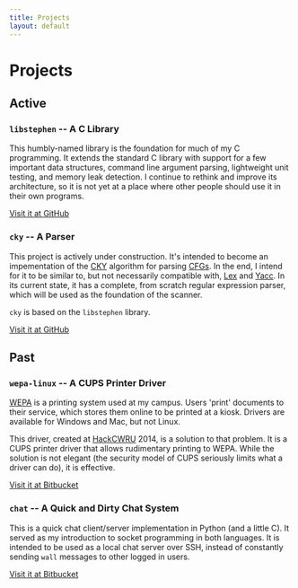 ```yaml
---
title: Projects
layout: default
---
```

# Projects

## Active

### `libstephen` -- A C Library

This humbly-named library is the foundation for much of my C programming.  It
extends the standard C library with support for a few important data structures,
command line argument parsing, lightweight unit testing, and memory leak
detection.  I continue to rethink and improve its architecture, so it is not yet
at a place where other people should use it in their own programs.

[Visit it at GitHub](https://github.com/brenns10/libstephen)

### `cky` -- A Parser

This project is actively under construction.  It's intended to become an
impementation of the [CKY](http://en.wikipedia.org/wiki/CYK_algorithm) algorithm
for parsing [CFGs](//en.wikipedia.org/wiki/Context-free_grammar).  In the end, I
intend for it to be similar to, but not necessarily compatible with,
[Lex](http://en.wikipedia.org/wiki/Lex_(software)) and
[Yacc](http://en.wikipedia.org/wiki/Yacc).  In its current state, it has a
complete, from scratch regular expression parser, which will be used as the
foundation of the scanner.

`cky` is based on the `libstephen` library.

[Visit it at GitHub](https://github.com/brenns10/cky)

## Past

### `wepa-linux` -- A CUPS Printer Driver

[WEPA](https://www.wepanow.com/) is a printing system used at my campus.  Users
'print' documents to their service, which stores them online to be printed at a
kiosk.  Drivers are available for Windows and Mac, but not Linux.

This driver, created at [HackCWRU](//www.hackcwru.com/) 2014, is a solution to
that problem.  It is a CUPS printer driver that allows rudimentary printing to
WEPA.  While the solution is not elegant (the security model of CUPS seriously
limits what a driver can do), it is effective.

[Visit it at Bitbucket](//bitbucket.org/brenns10/wepa-linux)

### `chat` -- A Quick and Dirty Chat System

This is a quick chat client/server implementation in Python (and a little C).
It served as my introduction to socket programming in both languages.  It is
intended to be used as a local chat server over SSH, instead of constantly
sending `wall` messages to other logged in users.

[Visit it at Bitbucket](//bitbucket.org/brenns10/chat)
